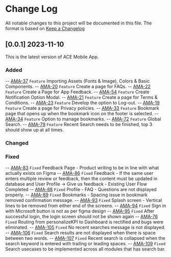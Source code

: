 # Change Log

All notable changes to this project will be documented in this file.
The format is based on [Keep a Changelog](http://keepachangelog.com/)

## [0.0.1] 2023-11-10 
This is the latest version of ACE Mobile App.

### Added
-- [AMA-37](https://crayon.atlassian.net/browse/AMA-37) `Feature` Importing Assets (Fonts & Image), Colors & Basic Components.
-- [AMA-20](https://crayon.atlassian.net/browse/AMA-20) `Feature` Create a page for FAQs.
-- [AMA-22](https://crayon.atlassian.net/browse/AMA-20) `Feature` Create a Page for App Feedback.
-- [AMA-54](https://crayon.atlassian.net/browse/AMA-54) `Feature` Create Notification Option Modal.
-- [AMA-21](https://crayon.atlassian.net/browse/AMA-21) `Feature` Create a page for Terms & Conditions.
-- [AMA-23](https://crayon.atlassian.net/browse/AMA-23) `Feature` Develop the option to Log-out.
-- [AMA-19](https://crayon.atlassian.net/browse/AMA-20) `Feature` Create a page for Privacy policies.
-- [AMA-33](https://crayon.atlassian.net/browse/AMA-33) `Feature` Bookmark page that opens up when the bookmark icon on the footer is selected.
-- [AMA-34](https://crayon.atlassian.net/browse/AMA-34) `Feature` Option to manage bookmarks.
-- [AMA-72](https://crayon.atlassian.net/browse/AMA-72) `Feature` Global Search.
-- [AMA-79](https://crayon.atlassian.net/browse/AMA-79) `Feature` Recent Search needs to be finished, top 3 should show up at all times.

### Changed

### Fixed
-- [AMA-83](https://crayon.atlassian.net/browse/AMA-83) `Fixed` Feedback Page - Product writing to be in line with what actually exists on Figma
-- [AMA-86](https://crayon.atlassian.net/browse/AMA-86) `Fixed` Feedback - If the same user enters multiple review or feedback, then the content must be updated in database and User Profile -> Give us feedback - Existing User Flow Completed
-- [AMA-88](https://crayon.atlassian.net/browse/AMA-88) `Fixed` Profile - FAQ - Questions are not displayed properly.
-- [AMA-89](https://crayon.atlassian.net/browse/AMA-89) `Fixed` Bookmarks - Spacing issue in bookmark removed confirmation message.
-- [AMA-93](https://crayon.atlassian.net/browse/AMA-93) `Fixed`
Splash screen - Vertical lines to be removed from either end of the screens.
-- [AMA-94](https://crayon.atlassian.net/browse/AMA-94) `Fixed`
Sign in with Microsoft button is not as per figma design
-- [AMA-95](https://crayon.atlassian.net/browse/AMA-95) `Fixed`
After successful login, the login screen should not be shown again
-- [AMA-76](https://crayon.atlassian.net/browse/AMA-76) `Fixed`
Routing from personalizeKPI to Dashboard is rectified and bugs were eliminated.
-- [AMA-105](https://crayon.atlassian.net/browse/AMA-105) `Fixed` No recent searches message is not displayed.
-- [AMA-106](https://crayon.atlassian.net/browse/AMA-106) `Fixed` Search results are not displayed when there is space between two words.
-- [AMA-107](https://crayon.atlassian.net/browse/AMA-107) `Fixed` Recent search is collapsed when the search keyword is entered with trailing or leading spaces.
-- [AMA-109](https://crayon.atlassian.net/browse/AMA-109) `Fixed` Search usecases to be implemented across all modules that has search bar.

